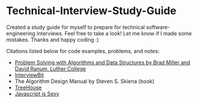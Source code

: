 # Technical-Interview-Study-Guide
Created a study guide for myself to prepare for technical software-engineering interviews.
Feel free to take a look! 
Let me know if I made some mistakes.
Thanks and happy coding :)

Citations listed below for code examples, problems, and notes:
* [Problem Solving with Algorithms and Data Structures by Brad Miller and David Ranum, Luther College](http://interactivepython.org/runestone/static/pythonds/index.html)
* [InterviewBit](https://www.interviewbit.com/dashboard/)
* The Algorithm Design Manual by Steven S. Skiena (book)
* [TreeHouse](https://teamtreehouse.com)
* [Javascript is Sexy](http://javascriptissexy.com/)
